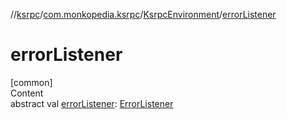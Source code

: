 //[ksrpc](../../index.md)/[com.monkopedia.ksrpc](../index.md)/[KsrpcEnvironment](index.md)/[errorListener](error-listener.md)



# errorListener  
[common]  
Content  
abstract val [errorListener](error-listener.md): [ErrorListener](../-error-listener/index.md)  



